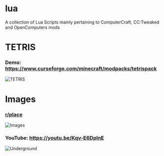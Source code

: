 # lua
A collection of Lua Scripts mainly pertaining to ComputerCraft, CC:Tweaked and OpenComputers mods
# TETRIS
### Demo: https://www.curseforge.com/minecraft/modpacks/tetrispack
![TETRIS](https://github.com/themindvirus/lua/2020-10-08_18.png)
# Images
### [r/place](https://www.reddit.com/r/place/)
![Images](https://github.com/themindvirus/lua/2022-04-03_18.59.20.png)
### YouTube: https://youtu.be/Kqv-E6DplnE
![Underground](https://github.com/themindvirus/lua/04-08-2021.png)